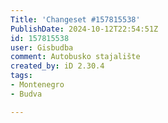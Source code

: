 ```yaml
---
Title: 'Changeset #157815538'
PublishDate: 2024-10-12T22:54:51Z
id: 157815538
user: Gisbudba
comment: Autobusko stajalište
created_by: iD 2.30.4
tags:
- Montenegro
- Budva

---
```

